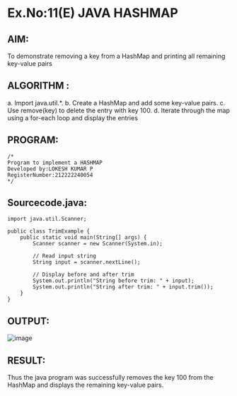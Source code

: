 # Ex.No:11(E)  JAVA HASHMAP

## AIM:
To demonstrate removing a key from a HashMap and printing all remaining key-value pairs
## ALGORITHM :

a.	Import java.util.*.
b.	Create a HashMap and add some key-value pairs.
c.	Use remove(key) to delete the entry with key 100.
d.	Iterate through the map using a for-each loop and display the entries

## PROGRAM:
 ```
/*
Program to implement a HASHMAP
Developed by:LOKESH KUMAR P 
RegisterNumber:212222240054  
*/
```

## Sourcecode.java:
```
import java.util.Scanner;

public class TrimExample {
    public static void main(String[] args) {
        Scanner scanner = new Scanner(System.in);

        // Read input string
        String input = scanner.nextLine();

        // Display before and after trim
        System.out.println("String before trim: " + input);
        System.out.println("String after trim: " + input.trim());
    }
}
```






## OUTPUT:
![image](https://github.com/user-attachments/assets/1d261904-bbec-4ea4-bf83-ab719d520ff4)



## RESULT:
Thus the java program was successfully removes the key 100 from the HashMap and displays the remaining key-value pairs.




